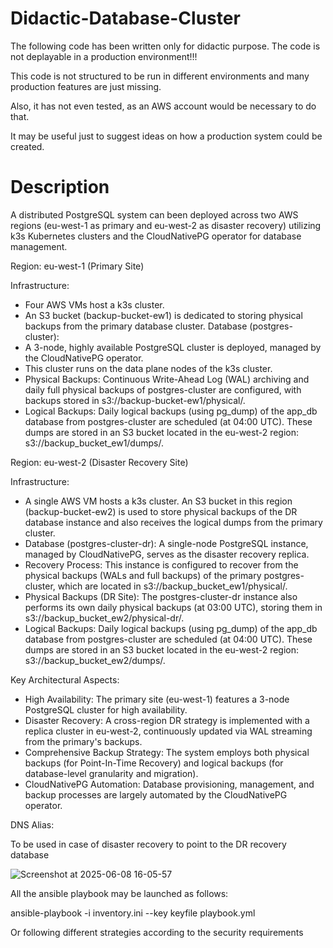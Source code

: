 # Didactic-Database-Cluster

The following code has been written only for didactic purpose.
The code is not deplayable in a production environment!!!

This code is not structured to be run in different environments and many production features are just missing.

Also, it has not even tested, as an AWS account would be necessary to do that.

It may be useful just to suggest ideas on how a production system could be created.


# Description


A distributed PostgreSQL system can been deployed across two AWS regions (eu-west-1 as primary and eu-west-2 as disaster recovery) utilizing k3s Kubernetes clusters and the CloudNativePG operator for database management.

Region: eu-west-1 (Primary Site)

Infrastructure: 
- Four AWS VMs host a k3s cluster.
- An S3 bucket (backup-bucket-ew1) is dedicated to storing physical backups from the primary database cluster.
Database (postgres-cluster):
- A 3-node, highly available PostgreSQL cluster is deployed, managed by the CloudNativePG operator.
- This cluster runs on the data plane nodes of the k3s cluster.
- Physical Backups: Continuous Write-Ahead Log (WAL) archiving and daily full physical backups of postgres-cluster are configured, with backups stored in s3://backup-bucket-ew1/physical/.
- Logical Backups: Daily logical backups (using pg_dump) of the app_db database from postgres-cluster are scheduled (at 04:00 UTC). These dumps are stored in an S3 bucket located in the eu-west-2 region: s3://backup_bucket_ew1/dumps/.


Region: eu-west-2 (Disaster Recovery Site)

Infrastructure: 
- A single AWS VM hosts a k3s cluster. An S3 bucket in this region (backup-bucket-ew2) is used to store physical backups of the DR database instance and also receives the logical dumps from the primary cluster.
- Database (postgres-cluster-dr): A single-node PostgreSQL instance, managed by CloudNativePG, serves as the disaster recovery replica.
- Recovery Process: This instance is configured to recover from the physical backups (WALs and full backups) of the primary postgres-cluster, which are located in s3://backup_bucket_ew1/physical/.
- Physical Backups (DR Site): The postgres-cluster-dr instance also performs its own daily physical backups (at 03:00 UTC), storing them in s3://backup_bucket_ew2/physical-dr/.
- Logical Backups: Daily logical backups (using pg_dump) of the app_db database from postgres-cluster are scheduled (at 04:00 UTC). These dumps are stored in an S3 bucket located in the eu-west-2 region: s3://backup_bucket_ew2/dumps/.


Key Architectural Aspects:

- High Availability: The primary site (eu-west-1) features a 3-node PostgreSQL cluster for high availability.
- Disaster Recovery: A cross-region DR strategy is implemented with a replica cluster in eu-west-2, continuously updated via WAL streaming from the primary's backups.
- Comprehensive Backup Strategy: The system employs both physical backups (for Point-In-Time Recovery) and logical backups (for database-level granularity and migration).
- CloudNativePG Automation: Database provisioning, management, and backup processes are largely automated by the CloudNativePG operator.


DNS Alias:

To be used in case of disaster recovery to point to the DR recovery database


![Screenshot at 2025-06-08 16-05-57](https://github.com/user-attachments/assets/9f2e373b-5939-47d3-959c-5e4bd197cbbf)



All the ansible playbook may be launched as follows:

ansible-playbook -i inventory.ini --key keyfile playbook.yml

Or following different strategies according to the security requirements
